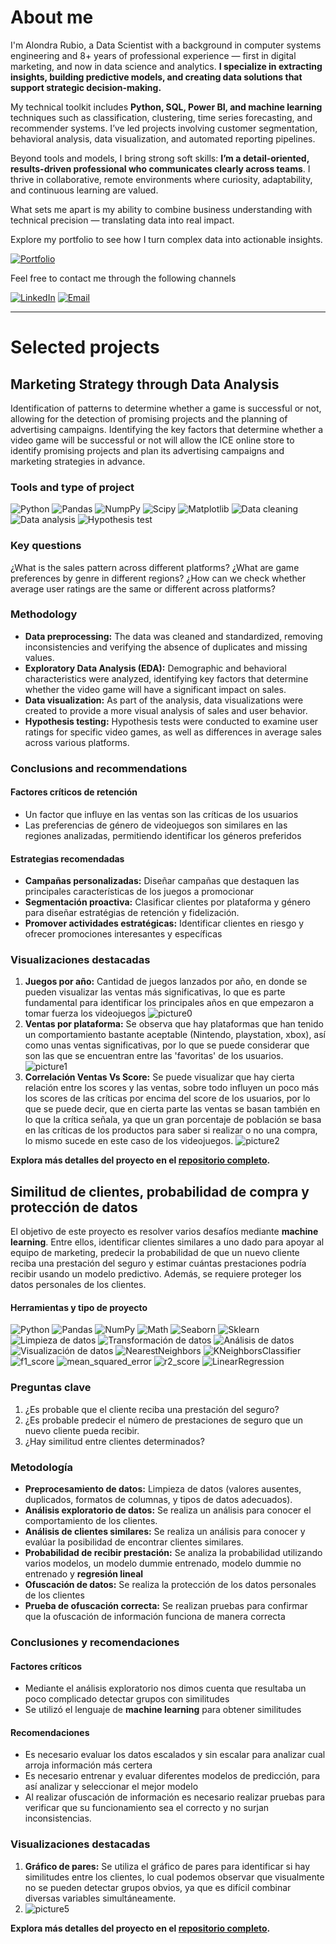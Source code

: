 # About me

I'm Alondra Rubio, a Data Scientist with a background in computer systems engineering and 8+ years of professional experience — first in digital marketing, and now in data science and analytics. **I specialize in extracting insights, building predictive models, and creating data solutions that support strategic decision-making.**

My technical toolkit includes **Python, SQL, Power BI, and machine learning** techniques such as classification, clustering, time series forecasting, and recommender systems. I’ve led projects involving customer segmentation, behavioral analysis, data visualization, and automated reporting pipelines.

Beyond tools and models, I bring strong soft skills: **I’m a detail-oriented, results-driven professional who communicates clearly across teams**. I thrive in collaborative, remote environments where curiosity, adaptability, and continuous learning are valued.

What sets me apart is my ability to combine business understanding with technical precision — translating data into real impact.

Explore my portfolio to see how I turn complex data into actionable insights.

[![Portfolio](https://img.shields.io/badge/portfolio-%23295F98.svg?style=for-the-badge&logo=linkedin&logoColor=white)](https://github.com/alorubio)

Feel free to contact me through the following channels

[![LinkedIn](https://img.shields.io/badge/linkedin-%23295F98.svg?style=for-the-badge&logo=linkedin&logoColor=white)](https://www.linkedin.com/in/alondra-rubio-ramirez)
[![Email](https://img.shields.io/badge/Email-295F98?style=for-the-badge&logo=microsoft-outlook&logoColor=white)](mailto:ar_lark@hotmail.com)

* * *

# Selected projects

## Marketing Strategy through Data Analysis 
Identification of patterns to determine whether a game is successful or not, allowing for the detection of promising projects and the planning of advertising campaigns. Identifying the key factors that determine whether a video game will be successful or not will allow the ICE online store to identify promising projects and plan its advertising campaigns and marketing strategies in advance.

### Tools and type of project
![Python](https://img.shields.io/badge/python-357ebd?style=for-the-badge&logo=python&logoColor=white)
![Pandas](https://img.shields.io/badge/pandas-%23357ebd.svg?style=for-the-badge&logo=pandas&logoColor=white)
![NumpPy](https://img.shields.io/badge/numpy-295F98?style=for-the-badge)
![Scipy](https://img.shields.io/badge/Scipy-357ebd?style=for-the-badge)
![Matplotlib](https://img.shields.io/badge/Matplotlib-357ebd?style=for-the-badge)
![Data cleaning](https://img.shields.io/badge/Data_cleaning-295F98?style=for-the-badge)
![Data analysis](https://img.shields.io/badge/Data_analysis-295F98?style=for-the-badge)
![Hypothesis test](https://img.shields.io/badge/hypothesis_test-295F98?style=for-the-badge)

### Key questions
¿What is the sales pattern across different platforms?
¿What are game preferences by genre in different regions?
¿How can we check whether average user ratings are the same or different across platforms?


### Methodology
- **Data preprocessing:** The data was cleaned and standardized, removing inconsistencies and verifying the absence of duplicates and missing values.
- **Exploratory Data Analysis (EDA):** Demographic and behavioral characteristics were analyzed, identifying key factors that determine whether the video game will have a significant impact on sales.
- **Data visualization:** As part of the analysis, data visualizations were created to provide a more visual analysis of sales and user behavior.
- **Hypothesis testing:** Hypothesis tests were conducted to examine user ratings for specific video games, as well as differences in average sales across various platforms.

### Conclusions and recommendations

#### Factores críticos de retención
- Un factor que influye en las ventas son las críticas de los usuarios
- Las preferencias de género de videojuegos son similares en las regiones analizadas, permitiendo identificar los géneros preferidos

#### Estrategias recomendadas
- **Campañas personalizadas:** Diseñar campañas que destaquen las principales características de los juegos a promocionar
- **Segmentación proactiva:** Clasificar clientes por plataforma y género para diseñar estratégias de retención y fidelización.
- **Promover actividades estratégicas:** Identificar clientes en riesgo y ofrecer promociones interesantes y específicas

### Visualizaciones destacadas
1. **Juegos por año:** Cantidad de juegos lanzados por año, en donde se pueden visualizar las ventas más significativas, lo que es parte fundamental para identificar los principales años en que empezaron a tomar fuerza los videojuegos
![picture0](images/Picture0.png)
2. **Ventas por plataforma:** Se observa que hay plataformas que han tenido un comportamiento bastante aceptable (Nintendo, playstation, xbox), así como unas ventas significativas, por lo que se puede considerar que son las que se encuentran entre las 'favoritas' de los usuarios.
![picture1](images/Picture1.png)
3. **Correlación Ventas Vs Score:** Se puede visualizar que hay cierta relación entre los scores y las ventas, sobre todo influyen un poco más los scores de las críticas por encima del score de los usuarios, por lo que se puede decir, que en cierta parte las ventas se basan también en lo que la crítica señala, ya que un gran porcentaje de población se basa en las críticas de los productos para saber si realizar o no una compra, lo mismo sucede en este caso de los videojuegos.
![picture2](images/Picture2.png)

**Explora más detalles del proyecto en el [repositorio completo](https://https://github.com/alorubio/Proyecto_Ice_videojuegos_online).**

## Similitud de clientes, probabilidad de compra y protección de datos
El objetivo de este proyecto es resolver varios desafíos mediante **machine learning**. Entre ellos, identificar clientes similares a uno dado para apoyar al equipo de marketing, predecir la probabilidad de que un nuevo cliente reciba una prestación del seguro y estimar cuántas prestaciones podría recibir usando un modelo predictivo. Además, se requiere proteger los datos personales de los clientes.

#### Herramientas y tipo de proyecto
![Python](https://img.shields.io/badge/python-357ebd?style=for-the-badge&logo=python&logoColor=white)
![Pandas](https://img.shields.io/badge/pandas-%23357ebd.svg?style=for-the-badge&logo=pandas&logoColor=white)
![NumPy](https://img.shields.io/badge/NumPy-%23357ebd.svg?style=for-the-badge&logo=scipy&logoColor=white)
![Math](https://img.shields.io/badge/Matplotlib-%23357ebd.svg?style=for-the-badge&logo=Matplotlib&logoColor=black)
![Seaborn](https://img.shields.io/badge/Seaborn-357ebd?style=for-the-badge)
![Sklearn](https://img.shields.io/badge/Sklearn-357ebd?style=for-the-badge)
![Limpieza de datos](https://img.shields.io/badge/Limpieza_de_datos-295F98?style=for-the-badge)
![Transformación de datos](https://img.shields.io/badge/Transformación_de_datos-295F98?style=for-the-badge)
![Análisis de datos](https://img.shields.io/badge/Análisis_de_datos-295F98?style=for-the-badge)
![Visualización de datos](https://img.shields.io/badge/Visualización_de_datos-295F98?style=for-the-badge)
![NearestNeighbors](https://img.shields.io/badge/NearestNeighbors-295F98?style=for-the-badge)
![KNeighborsClassifier](https://img.shields.io/badge/KNeighborsClassifier-295F98?style=for-the-badge)
![f1_score](https://img.shields.io/badge/f1_score-295F98?style=for-the-badge)
![mean_squared_error](https://img.shields.io/badge/mean_squared_error-295F98?style=for-the-badge)
![r2_score](https://img.shields.io/badge/r2_score-295F98?style=for-the-badge)
![LinearRegression](https://img.shields.io/badge/LinearRegression-295F98?style=for-the-badge)

### Preguntas clave
1. ¿Es probable que el cliente reciba una prestación del seguro?
2. ¿Es probable predecir el número de prestaciones de seguro que un nuevo cliente pueda recibir.
3. ¿Hay similitud entre clientes determinados?

### Metodología
- **Preprocesamiento de datos:** Limpieza de datos (valores ausentes, duplicados, formatos de columnas, y tipos de datos adecuados).
- **Análisis exploratorio de datos:** Se realiza un análisis para conocer el comportamiento de los clientes.
- **Análisis de clientes similares:** Se realiza un análisis para conocer y evalúar la posibilidad de encontrar clientes similares.
- **Probabilidad de recibir prestación:** Se analiza la probabilidad utilizando varios modelos, un modelo dummie entrenado, modelo dummie no entrenado y **regresión lineal**
- **Ofuscación de datos:** Se realiza la protección de los datos personales de los clientes
- **Prueba de ofuscación correcta:** Se realizan pruebas para confirmar que la ofuscación de información funciona de manera correcta

### Conclusiones y recomendaciones

#### Factores críticos
- Mediante el análisis exploratorio nos dimos cuenta que resultaba un poco complicado detectar grupos con similitudes
- Se utilizó el lenguaje de **machine learning** para obtener similitudes

#### Recomendaciones
- Es necesario evaluar los datos escalados y sin escalar para analizar cual arroja información más certera
- Es necesario entrenar y evaluar diferentes modelos de predicción, para así analizar y seleccionar el mejor modelo
- Al realizar ofuscación de información es necesario realizar pruebas para verificar que su funcionamiento sea el correcto y no surjan inconsistencias.

### Visualizaciones destacadas
1. **Gráfico de pares:** Se utiliza el gráfico de pares para identificar si hay similitudes entre los clientes, lo cual podemos observar que visualmente no se pueden detectar grupos obvios, ya que es difícil combinar diversas variables simultáneamente.
2. ![picture5](images/picture5.png)

**Explora más detalles del proyecto en el [repositorio completo](https://https://github.com/alorubio/Proyecto_10_Sure_Tomorrow.ipynb).**
